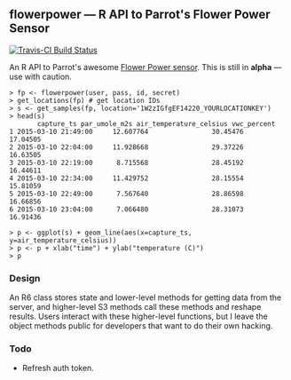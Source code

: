 ## flowerpower — R API to Parrot's Flower Power Sensor

[![Travis-CI Build Status](https://travis-ci.org/vsbuffalo/flowerpower.png?branch=master)](https://travis-ci.org/vsbuffalo/flowerpower)

An R API to Parrot's awesome
[Flower Power sensor](http://www.parrot.com/usa/products/flower-power/). This is
still in **alpha** — use with caution.

    > fp <- flowerpower(user, pass, id, secret)
    > get_locations(fp) # get location IDs
    > s <- get_samples(fp, location='1W2zIGfgEF14220_YOURLOCATIONKEY')
	> head(s)
           capture_ts par_umole_m2s air_temperature_celsius vwc_percent
    1 2015-03-10 21:49:00     12.607764                30.45476    17.04505
    2 2015-03-10 22:04:00     11.928668                29.37226    16.63505
    3 2015-03-10 22:19:00      8.715568                28.45192    16.44611
    4 2015-03-10 22:34:00     11.429752                28.15554    15.81059
    5 2015-03-10 22:49:00      7.567640                28.86598    16.66856
    6 2015-03-10 23:04:00      7.066480                28.31073    16.91436

    > p <- ggplot(s) + geom_line(aes(x=capture_ts, y=air_temperature_celsius))
    > p <- p + xlab("time") + ylab("temperature (C)")
    > p

### Design

An R6 class stores state and lower-level methods for getting data from the
server, and higher-level S3 methods call these methods and reshape
results. Users interact with these higher-level functions, but I leave the
object methods public for developers that want to do their own hacking.

### Todo

- Refresh auth token.




